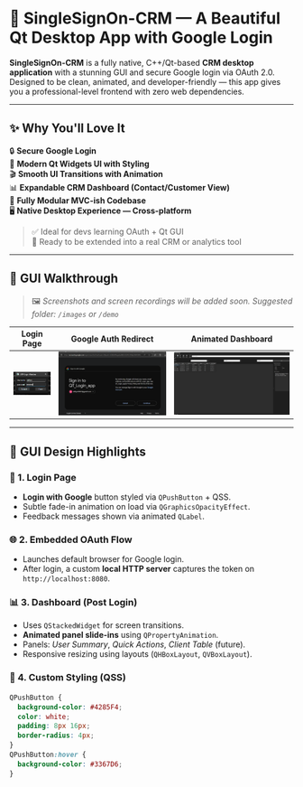 # 💼 SingleSignOn-CRM — A Beautiful Qt Desktop App with Google Login

**SingleSignOn-CRM** is a fully native, C++/Qt-based **CRM desktop application** with a stunning GUI and secure Google login via OAuth 2.0. Designed to be clean, animated, and developer-friendly — this app gives you a professional-level frontend with zero web dependencies.

---

## ✨ Why You'll Love It

🔒 **Secure Google Login**  
🎨 **Modern Qt Widgets UI with Styling**  
🎬 **Smooth UI Transitions with Animation**  
📊 **Expandable CRM Dashboard (Contact/Customer View)**  
🧱 **Fully Modular MVC-ish Codebase**  
🖥️ **Native Desktop Experience — Cross-platform**

> ✅ Ideal for devs learning OAuth + Qt GUI  
> 🚀 Ready to be extended into a real CRM or analytics tool

---

## 🎥 GUI Walkthrough

> 🖼️ _Screenshots and screen recordings will be added soon. Suggested folder: `/images` or `/demo`_

| Login Page | Google Auth Redirect | Animated Dashboard |
|------------|----------------------|---------------------|
| ![Login](images/login.png) | ![OAuth](images/oauth.png) | ![Dashboard](images/dashboard.png) |

---

## 🧠 GUI Design Highlights

### 📌 1. Login Page
- **Login with Google** button styled via `QPushButton` + QSS.
- Subtle fade-in animation on load via `QGraphicsOpacityEffect`.
- Feedback messages shown via animated `QLabel`.

### 🌐 2. Embedded OAuth Flow
- Launches default browser for Google login.
- After login, a custom **local HTTP server** captures the token on `http://localhost:8080`.

### 📊 3. Dashboard (Post Login)
- Uses `QStackedWidget` for screen transitions.
- **Animated panel slide-ins** using `QPropertyAnimation`.
- Panels: _User Summary_, _Quick Actions_, _Client Table_ (future).
- Responsive resizing using layouts (`QHBoxLayout`, `QVBoxLayout`).

### 💅 4. Custom Styling (QSS)
```css
QPushButton {
  background-color: #4285F4;
  color: white;
  padding: 8px 16px;
  border-radius: 4px;
}
QPushButton:hover {
  background-color: #3367D6;
}
